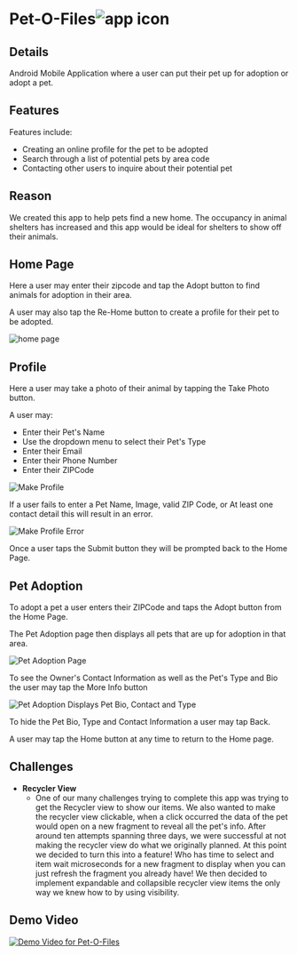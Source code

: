 # Pet-O-Files![app icon](./.github/readme-images/app_logo.png) 

## Details
Android Mobile Application where a user can put their pet up for adoption or adopt a pet. 

## Features

Features include:
* Creating an online profile for the pet to be adopted
* Search through a list of potential pets by area code
* Contacting other users to inquire about their potential pet

## Reason
We created this app to help pets find a new home. The occupancy in animal shelters has increased and this
app would be ideal for shelters to show off their animals. 

## Home Page

Here a user may enter their zipcode and tap the Adopt button to find animals for adoption in their area.

A user may also tap the Re-Home button to create a profile for their pet to be adopted.

![home page](./.github/readme-images/home_page_ui.jpg)

## Profile

Here a user may take a photo of their animal by tapping the Take Photo button.

A user may:
* Enter their Pet's Name
* Use the dropdown menu to select their Pet's Type
* Enter their Email
* Enter their Phone Number
* Enter their ZIPCode

![Make Profile](./.github/readme-images/make_profile_ui.jpg)

If a user fails to enter a Pet Name, Image, valid ZIP Code, or At least one contact detail this will result in an error.

![Make Profile Error](./.github/readme-images/make_profile_error_ui.jpg)

Once a user taps the Submit button they will be prompted back to the Home Page.

## Pet Adoption

To adopt a pet a user enters their ZIPCode and taps the Adopt button from the Home Page.

The Pet Adoption page then displays all pets that are up for adoption in that area. 

![Pet Adoption Page](./.github/readme-images/pet_recycler_ui.jpg)

To see the Owner's Contact Information as well as the Pet's Type and Bio the user may tap the More Info button

![Pet Adoption Displays Pet Bio, Contact and Type](./.github/readme-images/pet_info_ui.jpg)

To hide the Pet Bio, Type and Contact Information a user may tap Back.

A user may tap the Home button at any time to return to the Home page.

## Challenges
* **Recycler View**
  - One of our many challenges trying to complete this app was trying to get the Recycler view to show our items. We also wanted to make the recycler view clickable, when a click occurred the data of the pet would open on a new fragment to reveal all the pet's info. After around ten attempts spanning three days, we were successful at not making the recycler view do what we originally planned. At this point we decided to turn this into a feature! Who has time to select and item wait microseconds for a new fragment to display when you can just refresh the fragment you already have! We then decided to implement expandable and collapsible recycler view items the only way we knew how to by using visibility.

## Demo Video
[![Demo Video for Pet-O-Files](https://img.youtube.com/vi/jtZV9_SRs7U/maxresdefault.jpg)](https://youtu.be/jtZV9_SRs7U)


